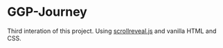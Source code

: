 # GGP-Journey
Third interation of this project. Using [scrollreveal.js](https://scrollrevealjs.org/) and vanilla HTML and CSS.